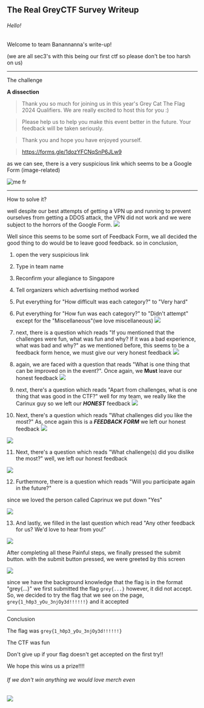 ## The Real GreyCTF Survey Writeup

###### Hello!

Welcome to team Banannanna's write-up!

(we are all sec3's with this being our first ctf so please don't be too harsh on us)

---

The challenge

**A dissection** 

> Thank you so much for joining us in this year's Grey Cat The Flag 2024 Qualifiers. We are really excited to host this for you :)

> Please help us to help you make this event better in the future. Your feedback will be taken seriously.

> Thank you and hope you have enjoyed yourself.

> https://forms.gle/1dozYFCNqSnP6JLw9



as we can see, there is a very suspicious link which seems to be a Google Form (image-related)

![me fr](https://github.com/saumilthecode/A-writeup-of-sorts-greycattheflag/blob/main/Images/d0f060d8863df7ba25c023bf4b4461ac.jpg?raw=true)

---

How to solve it?

well despite our best attempts of getting a VPN up and running to prevent ourselves from getting a DDOS attack, the VPN did not work and we were subject to the horrors of the Google Form.
![](https://github.com/saumilthecode/A-writeup-of-sorts-greycattheflag/blob/main/Images/SCR-20240426-jdsm.png?raw=true)

Well since this seems to be some sort of Feedback Form, we all decided the good thing to do would be to leave good feedback.
so in conclusion,

1. open the very suspicious link
2. Type in team name
3. Reconfirm your allegiance to Singapore
4. Tell organizers which advertising method worked
5. Put everything for "How difficult was each category?" to "Very hard"
6. Put everything for "How fun was each category?" to "Didn't attempt" except for the "Miscellaneous"(we love miscellaneous)
![](https://github.com/saumilthecode/A-writeup-of-sorts-greycattheflag/blob/main/Images/SCR-20240426-jfkv.png?raw=true)
7. next, there is a question which reads "If you mentioned that the challenges were fun, what was fun and why? If it was a bad experience, what was bad and why?" 
as we mentioned before, this seems to be a feedback form hence, we must give our very honest feedback
![](https://github.com/saumilthecode/A-writeup-of-sorts-greycattheflag/blob/main/Images/SCR-20240426-jgld.png?raw=true)

8. again, we are faced with a question that reads "What is one thing that can be improved on in the event?". Once again, we **Must** leave our honest feedback
![](https://github.com/saumilthecode/A-writeup-of-sorts-greycattheflag/blob/main/Images/SCR-20240426-jgyx.png?raw=true)

9. next, there's a question which reads "Apart from challenges, what is one thing that was good in the CTF?" 
well for my team, we really like the Carinux guy so we left our ***HONEST*** feedback
![](https://github.com/saumilthecode/A-writeup-of-sorts-greycattheflag/blob/main/Images/SCR-20240426-jhgw.png?raw=true)

10. Next, there's a question which reads "What challenges did you like the most?"
As, once again this is a _***FEEDBACK FORM***_ we left our honest feedback 
![](https://github.com/saumilthecode/A-writeup-of-sorts-greycattheflag/blob/main/Images/SCR-20240426-jkca.png?raw=true)

![](https://github.com/saumilthecode/A-writeup-of-sorts-greycattheflag/blob/main/Images/SCR-20240426-jjpv.png?raw=true)

11. Next, there's a question which reads "What challenge(s) did you dislike the most?"
well, we left our honest feedback 

![](https://github.com/saumilthecode/A-writeup-of-sorts-greycattheflag/blob/main/Images/SCR-20240426-jhmi.png?raw=true)

12. Furthermore, there is a question which reads "Will you participate again in the future?" 

since we loved the person called Caprinux we put down "Yes"

![](https://github.com/saumilthecode/A-writeup-of-sorts-greycattheflag/blob/main/Images/SCR-20240426-jhql.png?raw=true)

13. And lastly, we filled in the last question which read "Any other feedback for us? We'd love to hear from you!"

![](https://github.com/saumilthecode/A-writeup-of-sorts-greycattheflag/blob/main/Images/SCR-20240426-jhph.png?raw=true)

After completing all these Painful steps, we finally pressed the submit button.
with the submit button pressed, we were greeted by this screen

![](https://github.com/saumilthecode/A-writeup-of-sorts-greycattheflag/blob/main/Images/SCR-20240426-jnqy.png?raw=true)

since we have the background knowledge that the flag is in the format "grey{...}"
we first submitted the flag ``grey{...}``
however, it did not accept. So, we decided to try the flag that we see on the page, ```grey{1_h0p3_yOu_3njOy3d!!!!!!}``` and it accepted

---
Conclusion

The flag was ```grey{1_h0p3_yOu_3njOy3d!!!!!!}```

The CTF was fun

Don't give up if your flag doesn't get accepted on the first try!!

We hope this wins us a prize!!!! 
	
###### If we don't win anything we would love merch even 

![](https://github.com/saumilthecode/A-writeup-of-sorts-greycattheflag/blob/main/Images/0_7IBCCnfO8FqqrHMd.jpg?raw=true)
